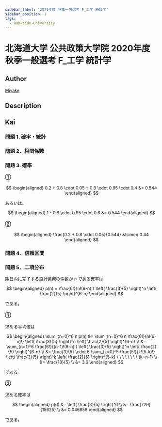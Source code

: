 ```yaml
---
sidebar_label: "2020年度 秋季一般選考 F_工学 統計学"
sidebar_position: 1
tags:
  - Hokkaido-University
---
```

# 北海道大学 公共政策大学院 2020年度 秋季一般選考 F_工学 統計学

## **Author**
[Miyake](https://miyake.github.io/exams/index.html)

## **Description**

## **Kai**
### 問題 1. 確率・統計

### 問題 2．相関係数

### 問題 3. 確率
#### ①

$$
  \begin{aligned}
  0.2 + 0.8 \cdot 0.05 + 0.8 \cdot 0.95 \cdot 0.4
  &= 0.544
  \end{aligned}
$$

あるいは、

$$
  \begin{aligned}
  1 - 0.8 \cdot 0.95 \cdot 0.6
  &= 0.544
  \end{aligned}
$$

#### ②

$$
  \begin{aligned}
  \frac{0.2 + 0.8 \cdot 0.05}{0.544}
  &\simeq 0.44
  \end{aligned}
$$

### 問題 4．信頼区間

### 問題 5．二項分布
期日内に完了する設計業務の件数が $n$ である確率は

$$
  \begin{aligned}
  p(n) =
  \frac{6!}{n!(6-n)!}
  \left( \frac{3}{5} \right)^n \left( \frac{2}{5} \right)^{6-n}
  \end{aligned}
$$

である。

#### ①
求める平均値は

$$
  \begin{aligned}
  \sum_{n=0}^6 n p(n)
  &= 
  \sum_{n=0}^6 n \frac{6!}{n!(6-n)!}
  \left( \frac{3}{5} \right)^n \left( \frac{2}{5} \right)^{6-n}
  \\
  &= 
  \sum_{n=1}^6 \frac{6!}{(n-1)!(6-n)!}
  \left( \frac{3}{5} \right)^n \left( \frac{2}{5} \right)^{6-n}
  \\
  &= \frac{3}{5} \cdot 6
  \sum_{k=0}^5 \frac{5!}{k!(5-k)!}
  \left( \frac{3}{5} \right)^k \left( \frac{2}{5} \right)^{5-k}
  \ \ \ \ \ \ \ \ (k=n-1)
  \\
  &= \frac{18}{5}
  \\
  &= 3.6
  \end{aligned}
$$

である。

#### ②
求める確率は

$$
\begin{aligned}
p(6)
&= \left( \frac{3}{5} \right)^6
\\
&= \frac{729}{15625}
\\
&= 0.046656
\end{aligned}
$$

である。
